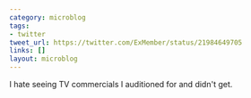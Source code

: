 ```yaml
---
category: microblog
tags:
- twitter
tweet_url: https://twitter.com/ExMember/status/21984649705
links: []
layout: microblog
---
```

I hate seeing TV commercials I auditioned for and didn't get.
